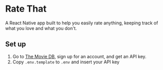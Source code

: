 # Rate That

A React Native app built to help you easily rate anything, keeping track of what you love and what you don't.

## Set up

1. Go to [The Movie DB](https://www.themoviedb.org), sign up for an account, and get an API key.
2. Copy `.env.template` to `.env` and insert your API key
